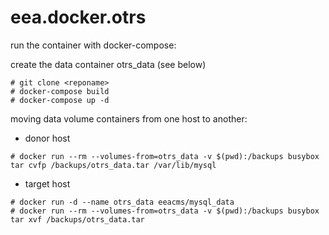 # eea.docker.otrs

run the container with docker-compose:

create the data container otrs_data (see below)

```
# git clone <reponame>
# docker-compose build 
# docker-compose up -d
```

moving data volume containers from one host to another:

- donor host

```
# docker run --rm --volumes-from=otrs_data -v $(pwd):/backups busybox tar cvfp /backups/otrs_data.tar /var/lib/mysql
```

- target host

```
# docker run -d --name otrs_data eeacms/mysql_data
# docker run --rm --volumes-from=otrs_data -v $(pwd):/backups busybox tar xvf /backups/otrs_data.tar
```
